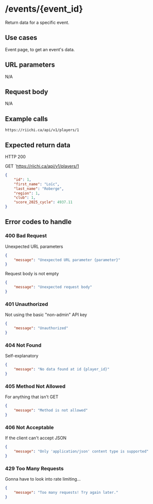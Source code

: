 # /events/{event_id}
Return data for a specific event.

## Use cases
Event page, to get an event's data.

## URL parameters
N/A

## Request body
N/A

## Example calls
`https://riichi.ca/api/v1/players/1`

## Expected return data
HTTP 200

GET `https://riichi.ca/api/v1/players/1
```json
{
	"id": 1,
	"first_name": "Loïc",
	"last_name": "Roberge",
	"region": 1,
	"club": 1,
	"score_2025_cycle": 4937.11
}
```

## Error codes to handle

### 400 Bad Request
Unexpected URL parameters
```json
{
	"message": "Unexpected URL parameter {parameter}"
}
```

Request body is not empty
```json
{
	"message": "Unexpected request body"
}
```

### 401 Unauthorized
Not using the basic "non-admin" API key
```json
{
	"message": "Unauthorized"
}
```

### 404 Not Found
Self-explanatory
```json
{
	"message": "No data found at id {player_id}"
}
```

### 405 Method Not Allowed
For anything that isn't GET
```json
{
	"message": "Method is not allowed"
}
```

### 406 Not Acceptable
If the client can't accept JSON
```json
{
	"message": "Only 'application/json' content type is supported"
}
```

### 429 Too Many Requests
Gonna have to look into rate limiting...
```json
{
	"message": "Too many requests! Try again later."
}
```